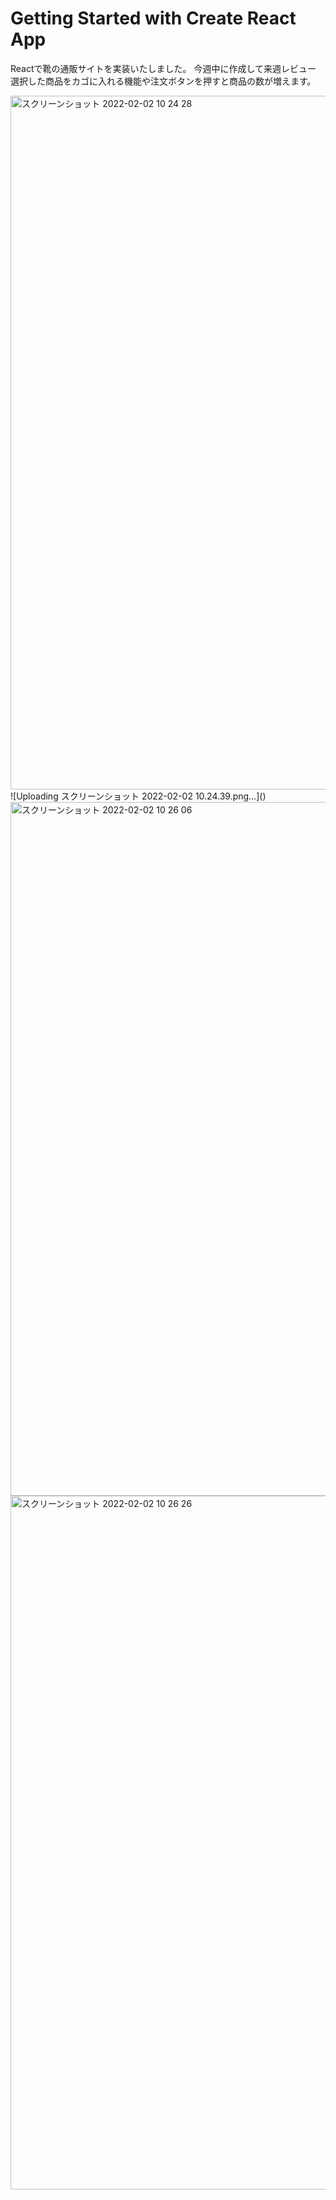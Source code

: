 # Getting Started with Create React App

Reactで靴の通販サイトを実装いたしました。
今週中に作成して来週レビュー
選択した商品をカゴに入れる機能や注文ボタンを押すと商品の数が増えます。

<img width="1110" alt="スクリーンショット 2022-02-02 10 24 28" src="https://user-images.githubusercontent.com/97889658/152079246-4e4ef977-b013-45a3-a002-5fd0a823656b.png">
![Uploading スクリーンショット 2022-02-02 10.24.39.png…]()
<img width="1110" alt="スクリーンショット 2022-02-02 10 26 06" src="https://user-images.githubusercontent.com/97889658/152079262-7f946481-91db-4063-a1ee-1756f44d4038.png">
<img width="1110" alt="スクリーンショット 2022-02-02 10 26 26" src="https://user-images.githubusercontent.com/97889658/152079276-52a3f92c-5b83-4363-b59f-2f1af45162ae.png">
